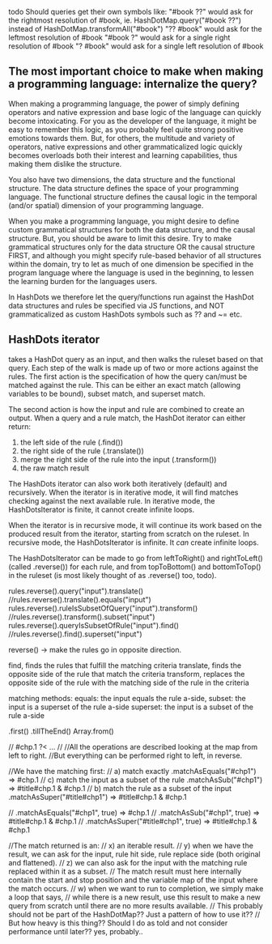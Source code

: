 
todo Should queries get their own symbols like:
  "#book ??" would ask for the rightmost resolution of #book, ie. HashDotMap.query("#book ??") instead of HashDotMap.transformAll("#book")
  "?? #book" would ask for the leftmost resolution of #book
  "#book ?" would ask for a single right resolution of #book
  "? #book" would ask for a single left resolution of #book

## The most important choice to make when making a programming language: internalize the query?

When making a programming language, the power of simply defining operators and native expression and base logic of the language
can quickly become intoxicating. For you as the developer of the language, it might be easy to remember this logic, as
you probably feel quite strong positive emotions towards them. But, for others, the multitude and variety of operators,
native expressions and other grammaticalized logic quickly becomes overloads both their interest and learning capabilities,
thus making them dislike the structure.

You also have two dimensions, the data structure and the functional structure. The data structure defines the space of
your programming language. The functional structure defines the causal logic in the temporal (and/or spatial) dimension
of your programming language.

When you make a programming language, you might desire to define custom grammatical structures for both the data structure,
and the causal structure. But, you should be aware to limit this desire. Try to make grammatical structures only for the
data structure OR the causal structure FIRST, and although you might specify rule-based behavior of all structures within the
domain, try to let as much of one dimension be specified in the program language where the language is used in the beginning,
to lessen the learning burden for the languages users.

In HashDots we therefore let the query/functions run against the HashDot data structures and rules be specified via
JS functions, and NOT grammaticalized as custom HashDots symbols such as ?? and ~= etc.

## HashDots iterator

takes a HashDot query as an input, and then walks the ruleset based on that query.
Each step of the walk is made up of two or more actions against the rules.
The first action is the specification of how the query can/must be matched against the rule.
This can be either an exact match (allowing variables to be bound), subset match, and superset match.

The second action is how the input and rule are combined to create an output.
When a query and a rule match, the HashDot iterator can either return:
1. the left side of the rule (.find())
2. the right side of the rule (.translate())
3. merge the right side of the rule into the input (.transform())
4. the raw match result

The HashDots iterator can also work both iteratively (default) and recursively.
When the iterator is in iterative mode, it will find matches checking against the next available rule.
In iterative mode, the HashDotsIterator is finite, it cannot create infinite loops.

When the iterator is in recursive mode, it will continue its work based on the produced result from the iterator,
starting from scratch on the ruleset.
In recursive mode, the HashDotsIterator is infinite. It *can* create infinite loops.

The HashDotsIterator can be made to go from leftToRight() and rightToLeft() (called .reverse()) for each rule,
and from topToBottom() and bottomToTop() in the ruleset (is most likely thought of as .reverse() too, todo).



 rules.reverse().query("input").translate()        //rules.reverse().translate().equals("input")
 rules.reverse().ruleIsSubsetOfQuery("input").transform()    //rules.reverse().transform().subset("input")
 rules.reverse().queryIsSubsetOfRule("input").find()         //rules.reverse().find().superset("input")

 reverse() -> make the rules go in opposite direction.

 find, finds the rules that fulfill the matching criteria
 translate, finds the opposite side of the rule that match the criteria
 transform, replaces the opposite side of the rule with the matching side of the rule in the criteria

 matching methods:
  equals: the input equals the rule a-side,
  subset: the input is a superset of the rule a-side
  superset: the input is a subset of the rule a-side

 .first()
 .tillTheEnd()
 Array.from()
 
 
 

  // #chp.1 ?< ...
  //
  //All the operations are described looking at the map from left to right.
  //But everything can be performed right to left, in reverse.

  //We have the matching first:
  // a) match exactly                             .matchAsEquals("#chp1")       => #chp.1
  // c) match the input as a subset of the rule   .matchAsSub("#chp1")          => #title#chp.1 & #chp.1
  // b) match the rule as a subset of the input   .matchAsSuper("#title#chp1")  => #title#chp.1 & #chp.1

  //                                              .matchAsEquals("#chp1", true)       => #chp.1
  //                                              .matchAsSub("#chp1", true)          => #title#chp.1 & #chp.1
  //                                              .matchAsSuper("#title#chp1", true)  => #title#chp.1 & #chp.1

  //The match returned is an:
  // x) an iterable result.
  // y) when we have the result, we can ask for the input, rule hit side, rule replace side (both original and flattened).
  // z) we can also ask for the input with the matching rule replaced within it as a subset.
  //    The match result must here internally contain the start and stop position and the variable map of the input where the match occurs.
  // w) when we want to run to completion, we simply make a loop that says,
  //    while there is a new result, use this result to make a new query from scratch until there are no more results available.
  //    This probably should not be part of the HashDotMap?? Just a pattern of how to use it??
  //    But how heavy is this thing?? Should I do as told and not consider performance until later?? yes, probably..
